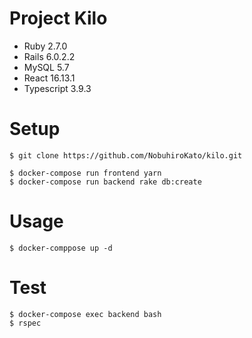 # Project Kilo

- Ruby 2.7.0
- Rails 6.0.2.2
- MySQL 5.7
- React 16.13.1
- Typescript 3.9.3

# Setup

```
$ git clone https://github.com/NobuhiroKato/kilo.git

$ docker-compose run frontend yarn
$ docker-compose run backend rake db:create
```

# Usage
```
$ docker-comppose up -d
```

# Test
```
$ docker-compose exec backend bash
$ rspec
```
